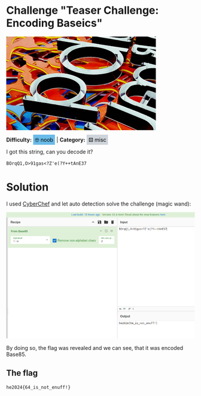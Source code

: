 # Challenge "Teaser Challenge: Encoding Baseics"

<img src="banner.jpg" width="400px" alt="Banner Image"><br/>

**Difficulty:** <span style="background-color: #69bbe9; padding: 5px; color: black;">🤓 noob</span> | **Category:** <span style="background-color: #ced4da; padding: 5px; color: black;">⚄ misc</span>

I got this string, can you decode it?

    BOrqQ1,O>91gas<?Z'e(?Y++tAnE37

# Solution
I used [CyberChef](https://gchq.github.io/CyberChef/ "CyberChef on GitHub") and let auto detection solve the challenge (magic wand):

![CyberChef auto detection](cyberchef.png)

By doing so, the flag was revealed and we can see, that it was encoded Base85.

## The flag
    he2024{64_is_not_enuff!}